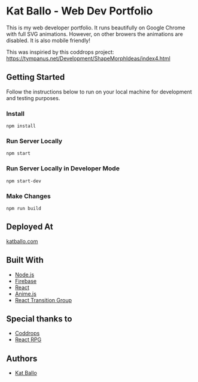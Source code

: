 # Kat Ballo - Web Dev Portfolio

This is my web developer portfolio. It runs beautifully on Google Chrome with full SVG animations. However, on other browers the animations are disabled. It is also mobile friendly!

This was inspiried by this coddrops project: https://tympanus.net/Development/ShapeMorphIdeas/index4.html 

## Getting Started

Follow the instructions below to run on your local machine for development and testing purposes.

### Install

```
npm install
```

### Run Server Locally
```
npm start
```

### Run Server Locally in Developer Mode
```
npm start-dev
```

### Make Changes
```
npm run build
```

## Deployed At

[katballo.com](https://katballo.com/)

## Built With

* [Node.js](https://nodejs.org/en/)
* [Firebase](https://firebase.google.com/)
* [React](https://reactjs.org/)
* [Anime.js](http://animejs.com)
* [React Transition Group](https://github.com/reactjs/react-transition-group)

## Special thanks to
* [Coddrops](https://tympanus.net/codrops/)
* [React RPG](https://www.npmjs.com/package/react-rpg)



## Authors

* [Kat Ballo](https://github.com/ketikat)
